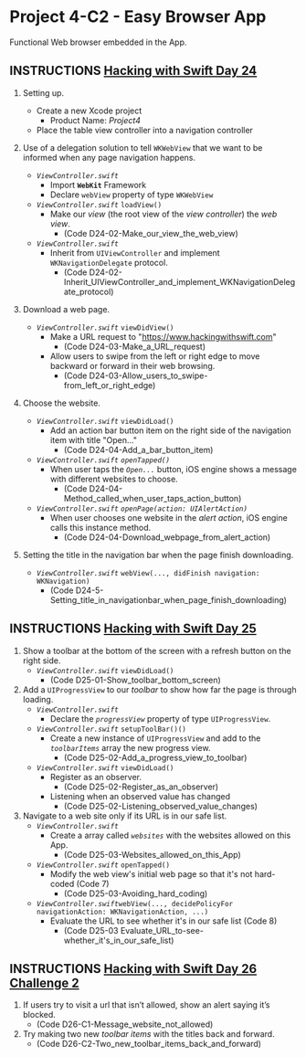 # Project 4-C2 - Easy Browser App

Functional Web browser embedded in the App.

## INSTRUCTIONS [Hacking with Swift Day 24](https://www.hackingwithswift.com/100/24)

1. Setting up.
   - Create a new Xcode project
     - Product Name: _Project4_
   - Place the table view controller into a navigation controller

2. Use of a delegation solution to tell `WKWebView` that we want to be informed when any page navigation happens.
   - _`ViewController.swift`_
     - Import **`WebKit`** Framework
     - Declare `webView` property of type `WKWebView`
   - _`ViewController.swift`_ `loadView()`
     - Make our _view_ (the root view of the _view controller_) the _web view_.
       - (Code D24-02-Make_our_view_the_web_view)
   - _`ViewController.swift`_
     - Inherit from `UIViewController` and implement `WKNavigationDelegate` protocol.
       - (Code D24-02-Inherit_UIViewController_and_implement_WKNavigationDelegate_protocol)
3. Download a web page.
   - _`ViewController.swift`_ `viewDidView()`
     - Make a URL request to "https://www.hackingwithswift.com"
       - (Code D24-03-Make_a_URL_request)
     - Allow users to swipe from the left or right edge to move backward or forward in their web browsing.
       - (Code D24-03-Allow_users_to_swipe-from_left_or_right_edge)
4. Choose the website.
   - _`ViewController.swift`_ `viewDidLoad()`
     - Add an action bar button item on the right side of the navigation item with title "Open..."
       - (Code D24-04-Add_a_bar_button_item)
   - _`ViewController.swift`_ _`openTapped()`_
     - When user taps the _`Open...`_ button, iOS engine shows a message with different websites to choose.
        - (Code D24-04-Method_called_when_user_taps_action_button)
   - _`ViewController.swift`_ _`openPage(action: UIAlertAction)`_
     - When user chooses one website in the _alert action_, iOS engine calls this instance method. 
       - (Code D24-04-Download_webpage_from_alert_action)
5. Setting the title in the navigation bar when the page finish downloading.
   - _`ViewController.swift`_ `webView(..., didFinish navigation: WKNavigation)`
     - (Code D24-5-Setting_title_in_navigationbar_when_page_finish_downloading)

## INSTRUCTIONS [Hacking with Swift Day 25](https://www.hackingwithswift.com/100/25)

1. Show a toolbar at the bottom of the screen with a refresh button on the right side.
   - _`ViewController.swift`_ `viewDidLoad()`
     - (Code D25-01-Show_toolbar_bottom_screen)
2. Add a `UIProgressView` to our _toolbar_ to show how far the page is through loading.
   - _`ViewController.swift`_
     - Declare the _`progressView`_ property of type `UIProgressView`.
   - _`ViewController.swift`_ `setupToolBar()()`  
     - Create a new instance of `UIProgressView` and add to the _`toolbarItems`_ array the new progress view.
       - (Code D25-02-Add_a_progress_view_to_toolbar)
   - _`ViewController.swift`_ `viewDidLoad()`
     - Register as an observer.
       - (Code D25-02-Register_as_an_observer)
     - Listening when an observed value has changed 
       - (Code D25-02-Listening_observed_value_changes)
3. Navigate to a web site only if its URL is in our safe list.
   - _`ViewController.swift`_
     - Create a array called _`websites`_ with the websites allowed on this App.
       - (Code D25-03-Websites_allowed_on_this_App)
   - _`ViewController.swift`_ `openTapped()`
     - Modify the web view's initial web page so that it's not hard-coded (Code 7)
       - (Code D25-03-Avoiding_hard_coding)
   - _`ViewController.swift`_`webView(..., decidePolicyFor navigationAction: WKNavigationAction, ...)`
     - Evaluate the URL to see whether it's in our safe list (Code 8)
       - (Code D25-03 Evaluate_URL_to-see-whether_it's_in_our_safe_list)

## INSTRUCTIONS [Hacking with Swift Day 26 Challenge 2](https://www.hackingwithswift.com/read/4/6/wrap-up)

1. If users try to visit a url that isn’t allowed, show an alert saying it’s blocked.
   - (Code D26-C1-Message_website_not_allowed)
2. Try making two new _toolbar items_ with the titles back and forward.
   - (Code D26-C2-Two_new_toolbar_items_back_and_forward)
